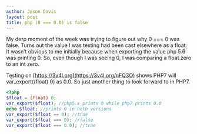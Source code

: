 ```yaml
---
author: Jason Davis
layout: post
title: php (0 === 0.0) is false
---
```


My derp moment of the week was trying to figure out why 0 === 0 was false. Turns out the value I was testing had been cast elsewhere as a float.
It wasn’t obvious to me initially because when exporting the value php 5.6 was printing 0.
So, even though I was seeing 0, I was comparing a float zero to an int zero.

Testing on [https://3v4l.org](https://3v4l.org/nFQ3O) shows PHP7 will var_export((float) 0) as 0.0. So just another thing to look forward to in PHP7.

```php
<?php
$float = (float) 0;
var_export($float); //php5.x prints 0 while php7 prints 0.0
echo $float; //prints 0 in both versions
var_export($float == 0); //true
var_export($float === 0); //false
var_export($float === 0.0); //true
```
